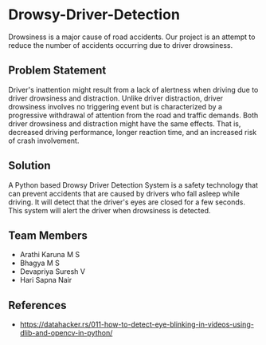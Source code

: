 # Drowsy-Driver-Detection
Drowsiness is a major cause of road accidents. Our project is an attempt to reduce the number of accidents occurring due to driver drowsiness.

## Problem Statement
Driver's inattention might result from a lack of alertness when driving due to driver drowsiness and distraction. Unlike driver distraction, driver 
drowsiness involves no triggering event but is characterized by a progressive withdrawal of attention from the road and traffic demands. Both driver 
drowsiness and distraction might have the same effects. That is, decreased driving performance, longer reaction time, and an increased risk of crash 
involvement. 

## Solution
A Python based Drowsy Driver Detection System is a safety technology that can prevent accidents that are caused by drivers who fall asleep while driving. 
It will detect that the driver's eyes are closed for a few seconds. This system will alert the driver when drowsiness is detected.

## Team Members
- Arathi Karuna M S
- Bhagya M S
- Devapriya Suresh V
- Hari Sapna Nair

## References
- https://datahacker.rs/011-how-to-detect-eye-blinking-in-videos-using-dlib-and-opencv-in-python/
